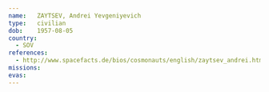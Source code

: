 ```yaml
---
name:	ZAYTSEV, Andrei Yevgeniyevich 
type:	civilian
dob:	1957-08-05
country:
  - SOV
references:
  - http://www.spacefacts.de/bios/cosmonauts/english/zaytsev_andrei.htm
missions:
evas:
---
```


